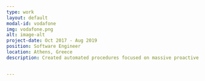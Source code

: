 ```yaml
---
type: work
layout: default
modal-id: vodafone
img: vodafone.png
alt: image-alt
project-date: Oct 2017 - Aug 2019
position: Software Engineer
location: Athens, Greece
description: Created automated procedures focused on massive proactive actions leading to reduced customer complaints and improved customer experience. Developed python scripts and libraries that interconnect to multiple MySQL and Oracle databases, retrieving the appropriate customer and system data, analysing and taking decisions depending on different scenarios. Launch of new Vodafone TV Solution, consisting of Oracle Order & Service Management, Oracle Siebel 8.0, Kaltura Video Platform. Operated the corresponding IT service, enable the provisioning of the new users. Developed automated solutions confirming the successful end to end service provisioning.


---
```

